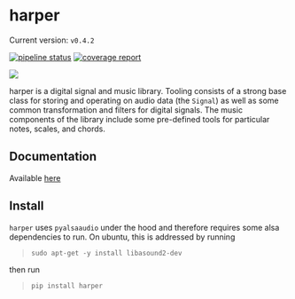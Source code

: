 harper
======

Current version: `v0.4.2`

[![pipeline status](https://gitlab.com/jtulbright/harper/badges/master/pipeline.svg)](https://gitlab.com/jtulbright/harper/-/commits/master)
[![coverage report](https://gitlab.com/jtulbright/harper/badges/master/coverage.svg)](https://gitlab.com/jtulbright/harper/-/commits/master)


![](./docs/source/_static/harp_very_small.png)

harper is a digital signal and music library. Tooling consists of a strong base class for storing and operating on audio data (the `Signal`) as well as some common transformation and filters for digital signals. The music components of the library include some pre-defined tools for particular notes, scales, and chords.

Documentation
-------------
Available [here](https://jtulbright.gitlab.io/harper/)

Install
-------

`harper` uses `pyalsaaudio` under the hood and therefore requires
some alsa dependencies to run. On ubuntu, this is addressed
by running
> `sudo apt-get -y install libasound2-dev`

then run

>`pip install harper`


